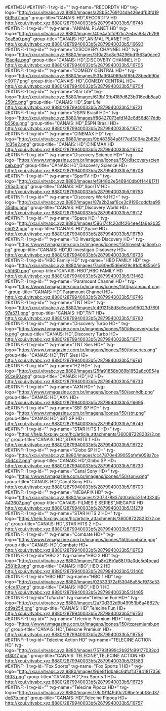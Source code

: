 #EXTM3U
#EXTINF:-1 tvg-id="" tvg-name="RECORDTV HD" tvg-logo="http://xcui.vitvabc.xyz:8880/images/a28b54769104da426edfb3fd196b15d7.png" group-title="CANAIS: HD",RECORDTV HD
http://xcui.vitvabc.xyz:8880/2879940033b5/2879940033b5/16748
#EXTINF:-1 tvg-id="" tvg-name="ANIMAL PLANET HD" tvg-logo="http://xcui.vitvabc.xyz:8880/images/40e4afcfd925c2e4ea83a767993ea8b0.png" group-title="CANAIS: HD",ANIMAL PLANET HD
http://xcui.vitvabc.xyz:8880/2879940033b5/2879940033b5/16693
#EXTINF:-1 tvg-id="" tvg-name="DISCOVERY CHANNEL HD" tvg-logo="http://xcui.vitvabc.xyz:8880/images/3f0a25c8c94296bd1563a0ece015ad4e.png" group-title="CANAIS: HD",DISCOVERY CHANNEL HD
http://xcui.vitvabc.xyz:8880/2879940033b5/2879940033b5/16705
#EXTINF:-1 tvg-id="" tvg-name="COMEDY CENTRAL HD+" tvg-logo="http://xcui.vitvabc.xyz:8880/images/531a36f4089a5f65b28bedb90dc00117.png" group-title="CANAIS: HD",COMEDY CENTRAL HD+
http://xcui.vitvabc.xyz:8880/2879940033b5/2879940033b5/16704
#EXTINF:-1 tvg-id="" tvg-name="Star Life" tvg-logo="http://xcui.vitvabc.xyz:8880/images/619b13fb4189d623b016edb8aa0250fc.png" group-title="CANAIS: HD",Star Life
http://xcui.vitvabc.xyz:8880/2879940033b5/2879940033b5/16721
#EXTINF:-1 tvg-id="" tvg-name="ESPN Brasil HD+" tvg-logo="http://xcui.vitvabc.xyz:8880/images/f86427073efd142c6d56d817ddbb556e.png" group-title="CANAIS: HD",ESPN Brasil HD+
http://xcui.vitvabc.xyz:8880/2879940033b5/2879940033b5/16717
#EXTINF:-1 tvg-id="" tvg-name="CINEMAX HD" tvg-logo="http://xcui.vitvabc.xyz:8880/images/9b483584a8f77ed3094a2b82b11d35e2.png" group-title="CANAIS: HD",CINEMAX HD
http://xcui.vitvabc.xyz:8880/2879940033b5/2879940033b5/16702
#EXTINF:-1 tvg-id="" tvg-name="Discovery Science HD+" tvg-logo="https://www.tvmagazine.com.br/imagens/icones/150/discoveryscienceb.png" group-title="CANAIS: HD",Discovery Science HD+
http://xcui.vitvabc.xyz:8880/2879940033b5/2879940033b5/16708
#EXTINF:-1 tvg-id="" tvg-name="SporTV HD+" tvg-logo="http://xcui.vitvabc.xyz:8880/images/ef3f48d2e548940db0f144817f1295a0.png" group-title="CANAIS: HD",SporTV HD+
http://xcui.vitvabc.xyz:8880/2879940033b5/2879940033b5/16753
#EXTINF:-1 tvg-id="" tvg-name="Discovery World HD+" tvg-logo="http://xcui.vitvabc.xyz:8880/images/87a2b2aaf8ce3c9196ccddfaa99356bc.png" group-title="CANAIS: HD",Discovery World HD+
http://xcui.vitvabc.xyz:8880/2879940033b5/2879940033b5/16712
#EXTINF:-1 tvg-id="" tvg-name="Space HD+" tvg-logo="http://xcui.vitvabc.xyz:8880/images/596174fc20df4264ee4fa6e2b35e5022.png" group-title="CANAIS: HD",Space HD+
http://xcui.vitvabc.xyz:8880/2879940033b5/2879940033b5/16750
#EXTINF:-1 tvg-id="" tvg-name="ID Investigao Discovery HD+" tvg-logo="https://www.tvmagazine.com.br/imagens/icones/150/investigationb.png" group-title="CANAIS: HD",ID Investigao Discovery HD+
http://xcui.vitvabc.xyz:8880/2879940033b5/2879940033b5/16736
#EXTINF:-1 tvg-id="HBO Family HD" tvg-name="HBO FAMILY HD" tvg-logo="http://xcui.vitvabc.xyz:8880/images/7ac60ed5d6e929c81d0885b615c5fd60.png" group-title="CANAIS: HBO",HBO FAMILY HD
http://xcui.vitvabc.xyz:8880/2879940033b5/2879940033b5/31462
#EXTINF:-1 tvg-id="" tvg-name="Paramount Channel HD+" tvg-logo="https://www.tvmagazine.com.br/imagens/icones/150/paramount.png" group-title="CANAIS: HD",Paramount Channel HD+
http://xcui.vitvabc.xyz:8880/2879940033b5/2879940033b5/16746
#EXTINF:-1 tvg-id="" tvg-name="TNT HD+" tvg-logo="http://xcui.vitvabc.xyz:8880/images/c4912158d8c6eaeb95023d760f97a571.png" group-title="CANAIS: HD",TNT HD+
http://xcui.vitvabc.xyz:8880/2879940033b5/2879940033b5/16760
#EXTINF:-1 tvg-id="" tvg-name="Discovery Turbo HD+" tvg-logo="https://www.tvmagazine.com.br/imagens/icones/150/discoveryturbob.png" group-title="CANAIS: HD",Discovery Turbo HD+
http://xcui.vitvabc.xyz:8880/2879940033b5/2879940033b5/16711
#EXTINF:-1 tvg-id="" tvg-name="TNT Sies HD+" tvg-logo="https://www.tvmagazine.com.br/imagens/icones/150/tntseries.png" group-title="CANAIS: HD",TNT Sies HD+
http://xcui.vitvabc.xyz:8880/2879940033b5/2879940033b5/16761
#EXTINF:-1 tvg-id="" tvg-name="H2 HD+" tvg-logo="http://xcui.vitvabc.xyz:8880/images/25fa91858b069b1652a8c0954a90ce60.png" group-title="CANAIS: HD",H2 HD+
http://xcui.vitvabc.xyz:8880/2879940033b5/2879940033b5/16733
#EXTINF:-1 tvg-id="" tvg-name="AXN HD+" tvg-logo="https://www.tvmagazine.com.br/imagens/icones/150/axnhdb.png" group-title="CANAIS: HD",AXN HD+
http://xcui.vitvabc.xyz:8880/2879940033b5/2879940033b5/16695
#EXTINF:-1 tvg-id="" tvg-name="SBT SP HD+" tvg-logo="https://www.tvmagazine.com.br/imagens/icones/150/sbt.png" group-title="CANAIS: HD",SBT SP HD+
http://xcui.vitvabc.xyz:8880/2879940033b5/2879940033b5/16749
#EXTINF:-1 tvg-id="" tvg-name="STAR HITS 1 HD+" tvg-logo="https://help.foxplay.com/hc/article_attachments/360087228232/2.png" group-title="CANAIS: HD",STAR HITS 1 HD+
http://xcui.vitvabc.xyz:8880/2879940033b5/2879940033b5/16722
#EXTINF:-1 tvg-id="" tvg-name="Globo SP HD+" tvg-logo="http://xcui.vitvabc.xyz:8880/images/cc47870e439055bfefe058a7ce35d4c2.png" group-title="CANAIS: HD",Globo SP HD+
http://xcui.vitvabc.xyz:8880/2879940033b5/2879940033b5/16730
#EXTINF:-1 tvg-id="" tvg-name="Canal Sony HD+" tvg-logo="https://www.tvmagazine.com.br/imagens/icones/150/sony.png" group-title="CANAIS: HD",Canal Sony HD+
http://xcui.vitvabc.xyz:8880/2879940033b5/2879940033b5/16700
#EXTINF:-1 tvg-id="" tvg-name="MEGAPIX HD" tvg-logo="http://xcui.vitvabc.xyz:8880/images/2207378837d00a6c521ef03245443607.png" group-title="CANAIS: FILMES E SERIES",MEGAPIX HD
http://xcui.vitvabc.xyz:8880/2879940033b5/2879940033b5/31279
#EXTINF:-1 tvg-id="" tvg-name="STAR HITS 2 HD+" tvg-logo="https://help.foxplay.com/hc/article_attachments/360087228232/2.png" group-title="CANAIS: HD",STAR HITS 2 HD+
http://xcui.vitvabc.xyz:8880/2879940033b5/2879940033b5/16723
#EXTINF:-1 tvg-id="" tvg-name="Combate HD+" tvg-logo="https://www.tvmagazine.com.br/imagens/icones/150/combate.png" group-title="CANAIS: HD",Combate HD+
http://xcui.vitvabc.xyz:8880/2879940033b5/2879940033b5/16703
#EXTINF:-1 tvg-id="HBO 2" tvg-name="HBO 2 HD" tvg-logo="http://xcui.vitvabc.xyz:8880/images/10a8c26b1a68f70a0dc5d4bead2581b9.png" group-title="CANAIS: HBO",HBO 2 HD
http://xcui.vitvabc.xyz:8880/2879940033b5/2879940033b5/31460
#EXTINF:-1 tvg-id="HBO HD" tvg-name="HBO 1 HD" tvg-logo="http://xcui.vitvabc.xyz:8880/images/02533372af53048a55cf973c53c4ce87.png" group-title="CANAIS: HBO",HBO 1 HD
http://xcui.vitvabc.xyz:8880/2879940033b5/2879940033b5/31465
#EXTINF:-1 tvg-id="Tcfun.br" tvg-name="Telecine Fun HD+" tvg-logo="http://xcui.vitvabc.xyz:8880/images/2a70d332d9b49953b6a48827ecd9a254.png" group-title="CANAIS: HD",Telecine Fun HD+
http://xcui.vitvabc.xyz:8880/2879940033b5/2879940033b5/16756
#EXTINF:-1 tvg-id="" tvg-name="Telecine Premium HD+" tvg-logo="https://www.tvmagazine.com.br/imagens/icones/150/tcpremiumb.png" group-title="CANAIS: HD",Telecine Premium HD+
http://xcui.vitvabc.xyz:8880/2879940033b5/2879940033b5/16758
#EXTINF:-1 tvg-id="Telecine Action HD" tvg-name="TELECINE ACTION HD" tvg-logo="http://xcui.vitvabc.xyz:8880/images/75793f999c2b92fd99177083cde18017.png" group-title="CANAIS: TELECINE",TELECINE ACTION HD
http://xcui.vitvabc.xyz:8880/2879940033b5/2879940033b5/31583
#EXTINF:-1 tvg-id="Fox Sports" tvg-name="Fox Sports 1 HD+" tvg-logo="http://xcui.vitvabc.xyz:8880/images/96e8f1dba8c6dfcf1379418173569f03.png" group-title="CANAIS: HD",Fox Sports 1 HD+
http://xcui.vitvabc.xyz:8880/2879940033b5/2879940033b5/16725
#EXTINF:-1 tvg-id="" tvg-name="Telecine Pipoca HD+" tvg-logo="http://xcui.vitvabc.xyz:8880/images/78cf91f49d0c208befeabf8ed37de67b.png" group-title="CANAIS: HD",Telecine Pipoca HD+
http://xcui.vitvabc.xyz:8880/2879940033b5/2879940033b5/16757